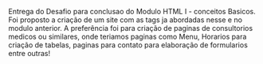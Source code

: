 Entrega do Desafio para conclusao do Modulo HTML I - conceitos Basicos.
Foi proposto a criação de um site com as tags ja abordadas nesse e no modulo anterior.
A preferência foi para criação de paginas de consultorios medicos ou similares, onde teriamos paginas como Menu, Horarios para criação de tabelas, paginas para contato para elaboração de formularios entre outras!
